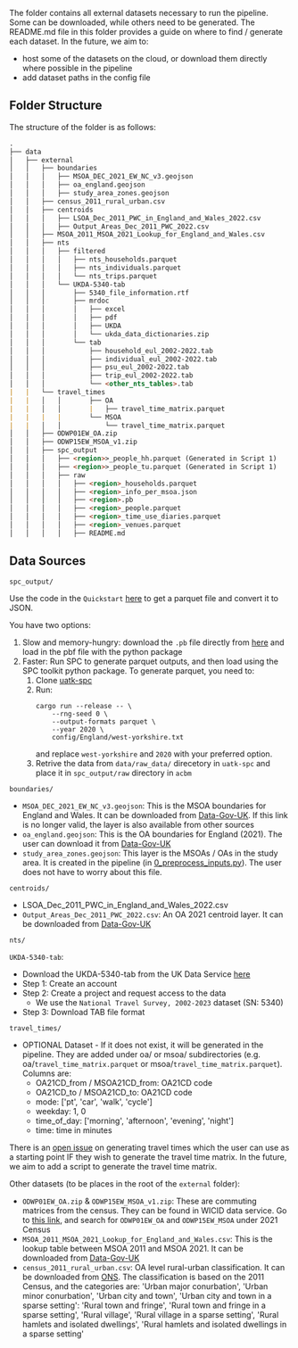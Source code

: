 The folder contains all external datasets necessary to run the pipeline. Some can be downloaded, while others need to be generated. The README.md file in this folder provides a guide on where to find / generate each dataset. In the future, we aim to:
- host some of the datasets on the cloud, or download them directly where possible in the pipeline
- add dataset paths in the config file

## Folder Structure

The structure of the folder is as follows:

```md
.
├── data
│   ├── external
│   │   ├── boundaries
│   │   │   ├── MSOA_DEC_2021_EW_NC_v3.geojson
│   │   │   ├── oa_england.geojson
│   │   │   ├── study_area_zones.geojson
│   │   ├── census_2011_rural_urban.csv
│   │   ├── centroids
│   │   │   ├── LSOA_Dec_2011_PWC_in_England_and_Wales_2022.csv
│   │   │   ├── Output_Areas_Dec_2011_PWC_2022.csv
│   │   ├── MSOA_2011_MSOA_2021_Lookup_for_England_and_Wales.csv
│   │   ├── nts
│   │   │   ├── filtered
│   │   │   │   ├── nts_households.parquet
│   │   │   │   ├── nts_individuals.parquet
│   │   │   │   └── nts_trips.parquet
│   │   │   └── UKDA-5340-tab
│   │   │       ├── 5340_file_information.rtf
│   │   │       ├── mrdoc
│   │   │       │   ├── excel
│   │   │       │   ├── pdf
│   │   │       │   ├── UKDA
│   │   │       │   └── ukda_data_dictionaries.zip
│   │   │       └── tab
│   │   │           ├── household_eul_2002-2022.tab
│   │   │           ├── individual_eul_2002-2022.tab
│   │   │           ├── psu_eul_2002-2022.tab
│   │   │           ├── trip_eul_2002-2022.tab
│   │   │           └── <other_nts_tables>.tab
|   |   └── travel_times
|   |   │   │       ├── OA
|   |   │   │       |   ├── travel_time_matrix.parquet
|   |   |   |       └── MSOA
|   |   │   │           └── travel_time_matrix.parquet
│   │   ├── ODWP01EW_OA.zip
│   │   ├── ODWP15EW_MSOA_v1.zip
│   │   ├── spc_output
│   │   │   ├── <region>>_people_hh.parquet (Generated in Script 1)
│   │   │   ├── <region>>_people_tu.parquet (Generated in Script 1)
│   │   │   ├── raw
│   │   │   │   ├── <region>_households.parquet
│   │   │   │   ├── <region>_info_per_msoa.json
│   │   │   │   ├── <region>.pb
│   │   │   │   ├── <region>_people.parquet
│   │   │   │   ├── <region>_time_use_diaries.parquet
│   │   │   │   ├── <region>_venues.parquet
│   │   │   │   ├── README.md

```

## Data Sources


`spc_output/`

Use the code in the `Quickstart` [here](https://github.com/alan-turing-institute/uatk-spc/tree/main/python/README.md)
to get a parquet file and convert it to JSON.

You have two options:
1. Slow and memory-hungry: download the `.pb` file directly from [here](https://alan-turing-institute.github.io/uatk-spc/using_england_outputs.html)
    and load in the pbf file with the python package
2. Faster: Run SPC to generate parquet outputs, and then load using the SPC toolkit python package. To generate parquet, you need to:
    1. Clone [uatk-spc](https://github.com/alan-turing-institute/uatk-spc/tree/main/docs)
    2. Run:
        ```shell
        cargo run --release -- \
            --rng-seed 0 \
            --output-formats parquet \
            --year 2020 \
            config/England/west-yorkshire.txt
        ```
        and replace `west-yorkshire` and `2020` with your preferred option.
   3. Retrive the data from `data/raw_data/` direcetory in `uatk-spc` and place it in `spc_output/raw` directory in `acbm`

`boundaries/`

- `MSOA_DEC_2021_EW_NC_v3.geojson`: This is the MSOA boundaries for England and Wales. It can be downloaded from [Data-Gov-UK](https://www.data.gov.uk/dataset/9dffb396-2934-43fb-9777-1aef704138ac/middle-layer-super-output-areas-december-2021-names-and-codes-in-ew-v3). If this link is no longer valid, the layer is also available from other sources
- `oa_england.geojson`: This is the OA boundaries for England (2021). The user can download it from [Data-Gov-UK](https://www.data.gov.uk/dataset/4d4e021d-fe98-4a0e-88e2-3ead84538537/output-areas-december-2021-boundaries-ew-bgc-v2)
- `study_area_zones.geojson`: This layer is the MSOAs / OAs in the study area. It is created in the pipeline (in [0_preprocess_inputs.py](https://github.com/Urban-Analytics-Technology-Platform/acbm/blob/main/scripts/0_preprocess_inputs.py)). The user does not have to worry about this file.

`centroids/`

- LSOA_Dec_2011_PWC_in_England_and_Wales_2022.csv
- `Output_Areas_Dec_2011_PWC_2022.csv`: An OA 2021 centroid layer. It can be downloaded from [Data-Gov-UK](https://www.data.gov.uk/dataset/ba661484-ceff-4a1c-91d8-3c57d0f0a933/output-areas-december-2011-ew-population-weighted-centroids_)

`nts/`

`UKDA-5340-tab`:
- Download the UKDA-5340-tab from the UK Data Service [here](https://beta.ukdataservice.ac.uk/datacatalogue/studies/study?id=5340)
- Step 1: Create an account
- Step 2: Create a project and request access to the data
    - We use the `National Travel Survey, 2002-2023` dataset (SN: 5340)
- Step 3: Download TAB file format

`travel_times/`

- OPTIONAL Dataset - If it does not exist, it will be generated in the pipeline. They are added under oa/ or msoa/ subdirectories (e.g. oa/`travel_time_matrix.parquet` or msoa/`travel_time_matrix.parquet`). Columns are:
  - OA21CD_from / MSOA21CD_from: OA21CD code
  - OA21CD_to / MSOA21CD_to: OA21CD code
  - mode: ['pt', 'car', 'walk', 'cycle']
  - weekday: 1, 0
  - time_of_day: ['morning', 'afternoon', 'evening', 'night']
  - time: time in minutes

There is an [open issue](https://github.com/Urban-Analytics-Technology-Platform/acbm/issues/20#issuecomment-2317037441) on generating travel times which the user can use as a starting point IF they wish to generate the travel time matrix. In the future, we aim to add a script to generate the travel time matrix.

Other datasets (to be places in the root of the `external` folder):

- `ODWP01EW_OA.zip` & `ODWP15EW_MSOA_v1.zip`: These are commuting matrices from the census. They can be found in WICID data service. Go to [this link](https://wicid.ukdataservice.ac.uk/flowdata/cider/wicid/downloads.php), and search for `ODWP01EW_OA` and `ODWP15EW_MSOA` under 2021 Census
- `MSOA_2011_MSOA_2021_Lookup_for_England_and_Wales.csv`: This is the lookup table between MSOA 2011 and MSOA 2021. It can be downloaded from [Data-Gov-UK](https://www.data.gov.uk/dataset/da36cac8-51c4-4d68-a4a9-37ac47d2a4ba/msoa-2011-to-msoa-2021-to-local-authority-district-2022-exact-fit-lookup-for-ew-v2)
- `census_2011_rural_urban.csv`: OA level rural-urban classification. It can be downloaded from [ONS](https://geoportal.statistics.gov.uk/datasets/53360acabd1e4567bc4b8d35081b36ff/about). The classification is based on the 2011 Census, and the categories are: 'Urban major conurbation', 'Urban minor conurbation', 'Urban city and town', 'Urban city and town in a sparse setting': 'Rural town and fringe', 'Rural town and fringe in a sparse setting', 'Rural village', 'Rural village in a sparse setting', 'Rural hamlets and isolated dwellings', 'Rural hamlets and isolated dwellings in a sparse setting'
